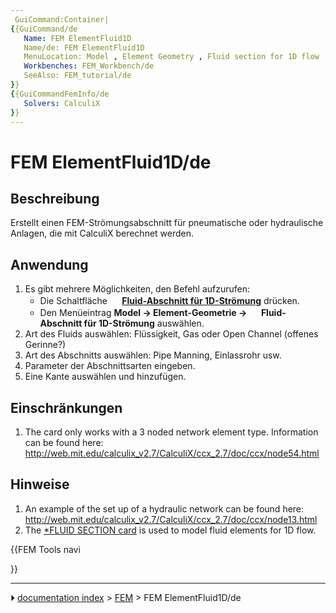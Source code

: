 ```yaml
---
 GuiCommand:Container|
{{GuiCommand/de
   Name: FEM ElementFluid1D
   Name/de: FEM ElementFluid1D
   MenuLocation: Model , Element Geometry , Fluid section for 1D flow
   Workbenches: FEM_Workbench/de
   SeeAlso: FEM_tutorial/de
}}
{{GuiCommandFemInfo/de
   Solvers: CalculiX
}}
---
```


# FEM ElementFluid1D/de



## Beschreibung

Erstellt einen FEM-Strömungsabschnitt für pneumatische oder hydraulische Anlagen, die mit CalculiX berechnet werden.



## Anwendung

1.  Es gibt mehrere Möglichkeiten, den Befehl aufzurufen:
    -   Die Schaltfläche **<img src="images/FEM_ElementFluid1D.svg" width=16px> [Fluid-Abschnitt für 1D-Strömung](FEM_ElementFluid1D/de.md)** drücken.
    -   Den Menüeintrag **Model → Element-Geometrie → <img src="images/FEM_ElementFluid1D.svg" width=16px> Fluid-Abschnitt für 1D-Strömung** auswählen.
2.  Art des Fluids auswählen: Flüssigkeit, Gas oder Open Channel (offenes Gerinne?)
3.  Art des Abschnitts auswählen: Pipe Manning, Einlassrohr usw.
4.  Parameter der Abschnittsarten eingeben.
5.  Eine Kante auswählen und hinzufügen.



## Einschränkungen

1.  The card only works with a 3 noded network element type. Information can be found here: <http://web.mit.edu/calculix_v2.7/CalculiX/ccx_2.7/doc/ccx/node54.html>



## Hinweise

1.  An example of the set up of a hydraulic network can be found here: <http://web.mit.edu/calculix_v2.7/CalculiX/ccx_2.7/doc/ccx/node13.html>
2.  The [\*FLUID SECTION card](http://web.mit.edu/calculix_v2.7/CalculiX/ccx_2.7/doc/ccx/node205.html) is used to model fluid elements for 1D flow.





{{FEM Tools navi

}}



---
⏵ [documentation index](../README.md) > [FEM](Category_FEM.md) > FEM ElementFluid1D/de
